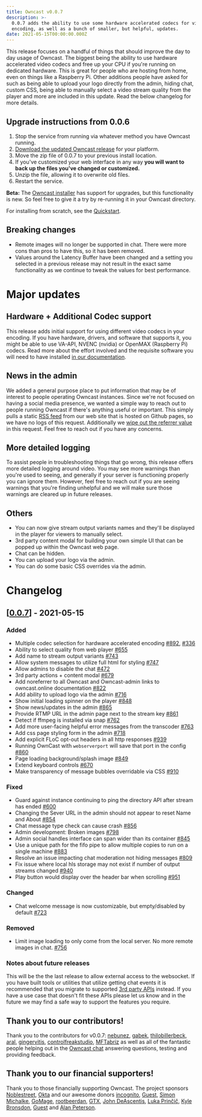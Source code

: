 ```yaml
---
title: Owncast v0.0.7
description: >-
  0.0.7 adds the ability to use some hardware accelerated codecs for video
  encoding, as well as a bunch of smaller, but helpful, updates.
date: 2021-05-15T00:00:00.000Z
---
```


This release focuses on a handful of things that should improve the day to day usage of Owncast. The biggest being the ability to use hardware accelerated video codecs and free up your CPU if you're running on dedicated hardware. This is great for people who are hosting from home, even on things like a Raspberry Pi. Other additions people have asked for such as being able to upload your logo directly from the admin, hiding chat, custom CSS, being able to manually select a video stream quality from the player and more are included in this update. Read the below changelog for more details.

## Upgrade instructions from 0.0.6

1. Stop the service from running via whatever method you have Owncast running.
1. [Download the updated Owncast release](https://github.com/owncast/owncast/releases/tag/v0.0.7) for your platform.
1. Move the zip file of 0.0.7 to your previous install location.
1. If you've customized your web interface in any way **you will want to back up the files you've changed or customized.**
1. Unzip the file, allowing it to overwrite old files.
1. Restart the service.

**Beta:** The [Owncast installer](https://owncast.online/quickstart) has support for upgrades, but this functionality is new. So feel free to give it a try by re-running it in your Owncast directory.

For installing from scratch, see the [Quickstart](https://owncast.online/quickstart).

## Breaking changes

- Remote images will no longer be supported in chat. There were more cons than pros to have this, so it has been removed.
- Values around the Latency Buffer have been changed and a setting you selected in a previous release may not result in the exact same functionality as we continue to tweak the values for best performance.

# Major updates

## Hardware + Additional Codec support

This release adds initial support for using different video codecs in your encoding. If you have hardware, drivers, and software that supports it, you might be able to use VA-API, NVENC (nvidia) or OpenMAX (Raspberry Pi) codecs. Read more about the effort involved and the requisite software you will need to have installed [in our documentation](/docs/codecs).

## News in the admin

We added a general purpose place to put information that may be of interest to people operating Owncast instances. Since we're not focused on having a social media presence, we wanted a simple way to reach out to people running Owncast if there's anything useful or important. This simply pulls a static [RSS feed](https://owncast.online/news/index.json) from our web site that is hosted on Github pages, so we have no logs of this request. Additionally we [wipe out the referrer value](https://github.com/owncast/owncast-admin/blob/develop/utils/apis.ts#L122) in this request. Feel free to reach out if you have any concerns.

## More detailed logging

To assist people in troubleshooting things that go wrong, this release offers more detailed logging around video. You may see more warnings than you're used to seeing, and generally if your server is functioning properly you can ignore them. However, feel free to reach out if you are seeing warnings that you're finding unhelpful and we will make sure those warnings are cleared up in future releases.

## Others

- You can now give stream output variants names and they'll be displayed in the player for viewers to manually select.
- 3rd party content modal for building your own simple UI that can be popped up within the Owncast web page.
- Chat can be hidden.
- You can upload your logo via the admin.
- You can do some basic CSS overrides via the admin.

# Changelog

## [[0.0.7](https://github.com/owncast/owncast/milestone/12)] - 2021-05-15

### Added

- Multiple codec selection for hardware accelerated encoding [\#892](https://github.com/owncast/owncast/pull/892), [\#336](https://github.com/owncast/owncast/issues/336)
- Ability to select quality from web player [\#655](https://github.com/owncast/owncast/issues/655)
- Add name to stream output variants [\#743](https://github.com/owncast/owncast/issues/743)
- Allow system messages to utilize full html for styling [\#747](https://github.com/owncast/owncast/issues/747)
- Allow admins to disable the chat [\#472](https://github.com/owncast/owncast/issues/472)
- 3rd party actions + content modal [\#679](https://github.com/owncast/owncast/issues/679)
- Add noreferrer to all Owncast and Owncast-admin links to owncast.online documentation [\#822](https://github.com/owncast/owncast/issues/822)
- Add ability to upload logo via the admin [\#716](https://github.com/owncast/owncast/issues/716)
- Show initial loading spinner on the player [\#848](https://github.com/owncast/owncast/issues/848)
- Show news/updates in the admin [\#865](https://github.com/owncast/owncast/issues/865)
- Provide RTMP URL in the admin page next to the stream key [\#861](https://github.com/owncast/owncast/issues/861)
- Detect if ffmpeg is installed via snap [\#762](https://github.com/owncast/owncast/issues/762)
- Add more user-facing helpful error messages from the transcoder [\#763](https://github.com/owncast/owncast/issues/763)
- Add css page styling form in the admin [\#718](https://github.com/owncast/owncast/issues/718)
- Add explicit FLoC opt-out headers in all http responses [\#939](https://github.com/owncast/owncast/issues/939)
- Running OwnCast with `webserverport` will save that port in the config [\#860](https://github.com/owncast/owncast/issues/860)
- Page loading background/splash image [\#849](https://github.com/owncast/owncast/issues/849)
- Extend keyboard controls [\#670](https://github.com/owncast/owncast/issues/670)
- Make transparency of message bubbles overridable via CSS [\#910](https://github.com/owncast/owncast/issues/910)

### Fixed

- Guard against instance continuing to ping the directory API after stream has ended [\#600](https://github.com/owncast/owncast/issues/600)
- Changing the Sever URL in the admin should not appear to reset Name and About [\#854](https://github.com/owncast/owncast/issues/854)
- Chat message type check can cause crash [\#856](https://github.com/owncast/owncast/issues/856)
- Admin development: Broken images [\#798](https://github.com/owncast/owncast/issues/798)
- Admin social handles interface can span wider than its container [\#845](https://github.com/owncast/owncast/issues/845)
- Use a unique path for the fifo pipe to allow multiple copies to run on a single machine [\#883](https://github.com/owncast/owncast/issues/883)
- Resolve an issue impacting chat moderation not hiding messages [\#809](https://github.com/owncast/owncast/issues/809)
- Fix issue where local hls storage may not exist if number of output streams changed [\#940](https://github.com/owncast/owncast/issues/940)
- Play button would display over the header bar when scrolling [\#951](https://github.com/owncast/owncast/issues/951)

### Changed

- Chat welcome message is now customizable, but empty/disabled by default [\#723](https://github.com/owncast/owncast/issues/723)

### Removed

- Limit image loading to only come from the local server. No more remote images in chat. [\#756](https://github.com/owncast/owncast/issues/756)

### Notes about future releases

This will be the the last release to allow external access to the websocket. If you have built tools or utilities that utilize getting chat events it is recommended that you migrate to supported [3rd party APIs](https://owncast.online/thirdparty/) instead. If you have a use case that doesn't fit these APIs please let us know and in the future we may find a safe way to support the features you require.

## Thank you to our contributors!

Thank you to the contributors for v0.0.7: [nebunez](https://github.com/nebunez), [gabek](https://github.com/gabek), [thilobillerbeck](https://github.com/thilobillerbeck), [aral](https://github.com/aral), [gingervitis](https://github.com/gingervitis), [controlfreakstudio](https://github.com/controlfreakstudio), [MFTabriz](https://github.com/MFTabriz) as well as all of the fantastic people helping out in the [Owncast chat](https://owncast.rocket.chat) answering questions, testing and providing feedback.

## Thank you to our financial supporters!

Thank you to those financially supporting Owncast. The project sponsors [Noblestreet](https://opencollective.com/noblestreet), [Okta](https://opencollective.com/okta) and our awesome donors [incognito](https://opencollective.com/incognito959), [Guest](https://opencollective.com/guest-809e649f), [Simon Michalke](https://opencollective.com/simon-michalke), [GoMage](https://opencollective.com/gomage), [rootbeerdan](https://opencollective.com/rootbeerdan), [GTX](https://opencollective.com/gtx), [John DeAscentis](https://opencollective.com/john-deascentis), [Luka Prinčič](https://opencollective.com/luka-princic), [Kyle Bronsdon](https://opencollective.com/guest-7c7eb0e8), [Guest](https://opencollective.com/guest-b4f6cea0) and [Alan Peterson](https://opencollective.com/alan-peterson).
